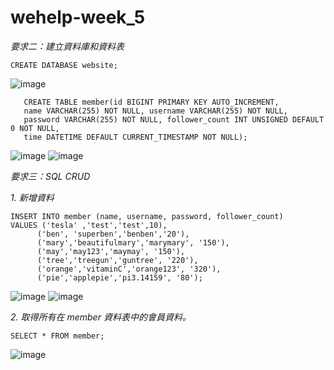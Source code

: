 # wehelp-week_5

*要求⼆：建立資料庫和資料表*

```
CREATE DATABASE website;
```

![image](https://user-images.githubusercontent.com/111167537/196379800-3f7d3468-32fb-4ca9-ae74-e60fdfd68fb7.png)

```
   CREATE TABLE member(id BIGINT PRIMARY KEY AUTO_INCREMENT, 
   name VARCHAR(255) NOT NULL, username VARCHAR(255) NOT NULL, 
   password VARCHAR(255) NOT NULL, follower_count INT UNSIGNED DEFAULT 0 NOT NULL, 
   time DATETIME DEFAULT CURRENT_TIMESTAMP NOT NULL);
```
![image](https://user-images.githubusercontent.com/111167537/196380163-a5d661fc-3128-45d4-a448-1df16657aa9f.png)
![image](https://user-images.githubusercontent.com/111167537/196380182-9617f5c1-cf14-4c43-9f23-232e1c8c23a2.png)

*要求三：SQL CRUD*

*1. 新增資料*

```
INSERT INTO member (name, username, password, follower_count)
VALUES ('tesla' ,'test','test',10),
      ('ben', 'superben','benben','20'),
      ('mary','beautifulmary','marymary', '150'),
      ('may','may123','maymay', '150'),
	  ('tree','treegun','guntree', '220'),
      ('orange','vitaminC','orange123', '320'),
      ('pie','applepie','pi3.14159', '80');
```
![image](https://user-images.githubusercontent.com/111167537/196380539-6c5525d7-7e3f-45a8-b91c-431957f2f456.png)
![image](https://user-images.githubusercontent.com/111167537/196380562-589eb47a-1843-49ff-9621-07c333218b89.png)

*2. 取得所有在 member 資料表中的會員資料。*
```
SELECT * FROM member;
```
![image](https://user-images.githubusercontent.com/111167537/196385198-78ff85a5-2fa6-4163-bdcc-560c0234a129.png)
